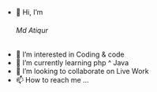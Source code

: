 - 👋 Hi, I’m <h6>Md Atiqur</h6>
- 👀 I’m interested in Coding & code
- 🌱 I’m currently learning php ^ Java
- 💞️ I’m looking to collaborate on Live Work
- 📫 How to reach me ...

<!---
AtiqurCode/AtiqurCode is a ✨ special ✨ repository because its `README.md` (this file) appears on your GitHub profile.
You can click the Preview link to take a look at your changes.
--->
